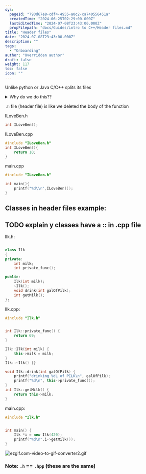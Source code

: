 ```yaml
---
sys:
  pageId: "790d67e8-cdf4-4955-a0c2-ca740556451a"
  createdTime: "2024-06-25T02:29:00.000Z"
  lastEditedTime: "2024-07-08T23:43:00.000Z"
  propFilepath: "docs/Guides/intro to C++/Header files.md"
title: "Header files"
date: "2024-07-08T23:43:00.000Z"
description: ""
tags:
  - "Onboarding"
author: "Overridden author"
draft: false
weight: 117
toc: false
icon: ""
---
```


Unlike python or Java C/C++ splits its files

<details>
      <summary>Why do we do this??</summary>
      In C++ we can’t use a function until we have defined it
  </details>

`.h` file (header file) is like we deleted the body of the function

ILoveBen.h

```cpp
int ILoveBen();

```

ILoveBen.cpp

```cpp
#include "ILoveBen.h"
int ILoveBen(){
    return 10;
}

```

main.cpp

```cpp
#include "ILoveBen.h"

int main(){
    printf("%d\\n",ILoveBen());
}

```

## Classes in header files example:

## TODO explain y classes have a :: in .cpp file

Ilk.h:

```cpp

class Ilk
{
private:
    int milk;
    int private_func();

public:
    Ilk(int milk);
    ~Ilk();
    void drink(int galOfPilk);
    int getMilk();
};

```

Ilk.cpp:

```cpp
#include "Ilk.h"


int Ilk::private_func() {
    return 69;
}

Ilk::Ilk(int milk) {
    this->milk = milk;
}
Ilk::~Ilk() {}

void Ilk::drink(int galOfPilk) {
    printf("drinking %dL of PILK\n", galOfPilk);
    printf("%d\n", this->private_func());
}
int Ilk::getMilk() {
    return this->milk;
}

```

main.cpp:

```cpp
#include "Ilk.h"


int main() {
    Ilk *i = new Ilk(420);
    printf("%d\n",i->getMilk());
}


```

![ezgif.com-video-to-gif-converter2.gif](https://prod-files-secure.s3.us-west-2.amazonaws.com/d518164a-d88e-44d1-a4ee-3adb3bd8bce0/9f103daa-e14d-4502-9172-47a4134fd049/ezgif.com-video-to-gif-converter2.gif?X-Amz-Algorithm=AWS4-HMAC-SHA256&X-Amz-Content-Sha256=UNSIGNED-PAYLOAD&X-Amz-Credential=AKIAT73L2G45HZZMZUHI%2F20240715%2Fus-west-2%2Fs3%2Faws4_request&X-Amz-Date=20240715T190219Z&X-Amz-Expires=3600&X-Amz-Signature=5fa66de503472cbf9988351da3c78e07627da076c0ead607b455d3b0c4ceb5d9&X-Amz-SignedHeaders=host&x-id=GetObject)

### Note: `.h` == `.hpp` (these are the same)
